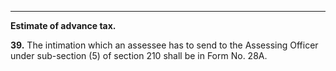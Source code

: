 ****

**Estimate of advance tax.**

**39.** The intimation which an assessee has to send to the Assessing Officer under sub-section (5) of section 210 shall be in Form No. 28A.